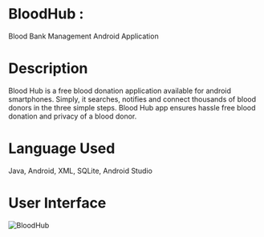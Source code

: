 # BloodHub :

Blood Bank Management Android Application

# Description

Blood Hub is a free blood donation application available for android smartphones. Simply, it searches, notifies and connect thousands of blood donors in the three simple steps. Blood Hub app ensures hassle free blood donation and privacy of a blood donor.

# Language Used

Java, Android, XML, SQLite, Android Studio

# User Interface

![BloodHub](https://user-images.githubusercontent.com/36065206/94986259-e4efc580-057a-11eb-8093-d8e03483a11f.jpg)

